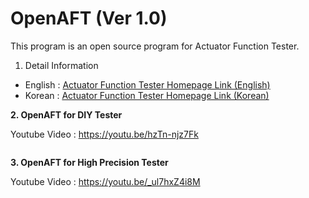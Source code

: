 # OpenAFT (Ver 1.0)
This program is an open source program for Actuator Function Tester.


1. Detail Information
 - English : <a href="https://solenoid.or.kr/direct_eng.php?address=https://solenoid.or.kr/openactuator/open_AFT_eng.htm">Actuator Function Tester Homepage Link (English)</a>
 - Korean  : <a href="https://solenoid.or.kr/direct_kor.php?address=https://solenoid.or.kr/openactuator/open_AFT_kor.htm">Actuator Function Tester Homepage Link (Korean)</a>

<b>2. OpenAFT for DIY Tester </b>

Youtube Video : https://youtu.be/hzTn-njz7Fk

<img src="http://www.solenoid.or.kr/openactuator/OpenAFT/DIY_Tester.jpg" border="0" alt="">


<b>3. OpenAFT for High Precision Tester </b>

Youtube Video : https://youtu.be/_ul7hxZ4i8M

<img src="http://www.solenoid.or.kr/openactuator/OpenAFT/High_Precision_Tester.jpg" border="0" alt="">
